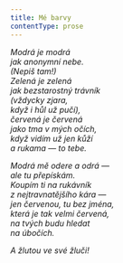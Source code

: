 ```yaml
---
title: Mé barvy
contentType: prose
---
```


<section>

_Modrá je modrá  
jak anonymní nebe.  
(Nepiš tam!)  
Zelená je zelená  
jak bezstarostný trávník  
(vždycky zjara,  
když i hůl už pučí),  
červená je červená  
jako tma v mých očích,  
když vidím už jen kůží  
a rukama — to tebe._

</section>

<section>

_Modrá mě odere a odrá —  
ale tu přepískám.  
Koupím ti na rukávník  
z nejtravnatějšího kára —  
jen červenou, tu bez jména,  
která je tak velmi červená,  
na tvých budu hledat  
na úbočích._

</section>

<section>

_A žlutou ve své žluči!_

</section>
